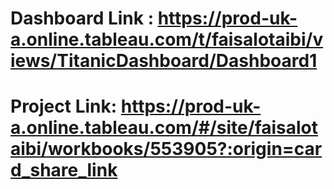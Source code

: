 # Dashboard Link : https://prod-uk-a.online.tableau.com/t/faisalotaibi/views/TitanicDashboard/Dashboard1

# Project Link: https://prod-uk-a.online.tableau.com/#/site/faisalotaibi/workbooks/553905?:origin=card_share_link
